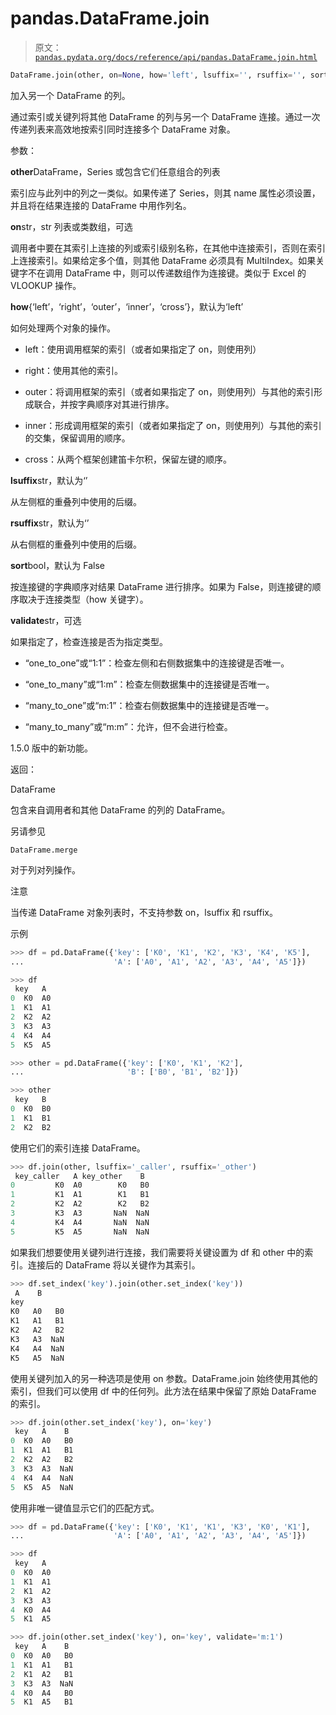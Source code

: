# pandas.DataFrame.join

> 原文：[`pandas.pydata.org/docs/reference/api/pandas.DataFrame.join.html`](https://pandas.pydata.org/docs/reference/api/pandas.DataFrame.join.html)

```py
DataFrame.join(other, on=None, how='left', lsuffix='', rsuffix='', sort=False, validate=None)
```

加入另一个 DataFrame 的列。

通过索引或关键列将其他 DataFrame 的列与另一个 DataFrame 连接。通过一次传递列表来高效地按索引同时连接多个 DataFrame 对象。

参数：

**other**DataFrame，Series 或包含它们任意组合的列表

索引应与此列中的列之一类似。如果传递了 Series，则其 name 属性必须设置，并且将在结果连接的 DataFrame 中用作列名。

**on**str，str 列表或类数组，可选

调用者中要在其索引上连接的列或索引级别名称，在其他中连接索引，否则在索引上连接索引。如果给定多个值，则其他 DataFrame 必须具有 MultiIndex。如果关键字不在调用 DataFrame 中，则可以传递数组作为连接键。类似于 Excel 的 VLOOKUP 操作。

**how**{‘left’，‘right’，‘outer’，‘inner’，‘cross’}，默认为‘left’

如何处理两个对象的操作。

+   left：使用调用框架的索引（或者如果指定了 on，则使用列）

+   right：使用其他的索引。

+   outer：将调用框架的索引（或者如果指定了 on，则使用列）与其他的索引形成联合，并按字典顺序对其进行排序。

+   inner：形成调用框架的索引（或者如果指定了 on，则使用列）与其他的索引的交集，保留调用的顺序。

+   cross：从两个框架创建笛卡尔积，保留左键的顺序。

**lsuffix**str，默认为‘’

从左侧框的重叠列中使用的后缀。

**rsuffix**str，默认为‘’

从右侧框的重叠列中使用的后缀。

**sort**bool，默认为 False

按连接键的字典顺序对结果 DataFrame 进行排序。如果为 False，则连接键的顺序取决于连接类型（how 关键字）。

**validate**str，可选

如果指定了，检查连接是否为指定类型。

+   “one_to_one”或“1:1”：检查左侧和右侧数据集中的连接键是否唯一。

+   “one_to_many”或“1:m”：检查左侧数据集中的连接键是否唯一。

+   “many_to_one”或“m:1”：检查右侧数据集中的连接键是否唯一。

+   “many_to_many”或“m:m”：允许，但不会进行检查。

1.5.0 版中的新功能。

返回：

DataFrame

包含来自调用者和其他 DataFrame 的列的 DataFrame。

另请参见

`DataFrame.merge`

对于列对列操作。

注意

当传递 DataFrame 对象列表时，不支持参数 on，lsuffix 和 rsuffix。

示例

```py
>>> df = pd.DataFrame({'key': ['K0', 'K1', 'K2', 'K3', 'K4', 'K5'],
...                    'A': ['A0', 'A1', 'A2', 'A3', 'A4', 'A5']}) 
```

```py
>>> df
 key   A
0  K0  A0
1  K1  A1
2  K2  A2
3  K3  A3
4  K4  A4
5  K5  A5 
```

```py
>>> other = pd.DataFrame({'key': ['K0', 'K1', 'K2'],
...                       'B': ['B0', 'B1', 'B2']}) 
```

```py
>>> other
 key   B
0  K0  B0
1  K1  B1
2  K2  B2 
```

使用它们的索引连接 DataFrame。

```py
>>> df.join(other, lsuffix='_caller', rsuffix='_other')
 key_caller   A key_other    B
0         K0  A0        K0   B0
1         K1  A1        K1   B1
2         K2  A2        K2   B2
3         K3  A3       NaN  NaN
4         K4  A4       NaN  NaN
5         K5  A5       NaN  NaN 
```

如果我们想要使用关键列进行连接，我们需要将关键设置为 df 和 other 中的索引。连接后的 DataFrame 将以关键作为其索引。

```py
>>> df.set_index('key').join(other.set_index('key'))
 A    B
key
K0   A0   B0
K1   A1   B1
K2   A2   B2
K3   A3  NaN
K4   A4  NaN
K5   A5  NaN 
```

使用关键列加入的另一种选项是使用 on 参数。DataFrame.join 始终使用其他的索引，但我们可以使用 df 中的任何列。此方法在结果中保留了原始 DataFrame 的索引。

```py
>>> df.join(other.set_index('key'), on='key')
 key   A    B
0  K0  A0   B0
1  K1  A1   B1
2  K2  A2   B2
3  K3  A3  NaN
4  K4  A4  NaN
5  K5  A5  NaN 
```

使用非唯一键值显示它们的匹配方式。

```py
>>> df = pd.DataFrame({'key': ['K0', 'K1', 'K1', 'K3', 'K0', 'K1'],
...                    'A': ['A0', 'A1', 'A2', 'A3', 'A4', 'A5']}) 
```

```py
>>> df
 key   A
0  K0  A0
1  K1  A1
2  K1  A2
3  K3  A3
4  K0  A4
5  K1  A5 
```

```py
>>> df.join(other.set_index('key'), on='key', validate='m:1')
 key   A    B
0  K0  A0   B0
1  K1  A1   B1
2  K1  A2   B1
3  K3  A3  NaN
4  K0  A4   B0
5  K1  A5   B1 
```
